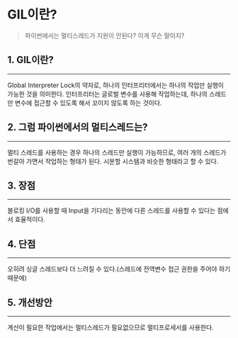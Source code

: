 # GIL이란?
>파이썬에서는 멀티스레드가 지원이 안된다? 이게 무슨 말이지?

## 1. GIL이란?
--------------
Global Interpreter Lock의 약자로, 하나의 인터프리터에서는 하나의 작업만 실행이 가능한 것을 의미한다.
인터프리터는 글로벌 변수를 사용해 작업하는데, 하나의 스레드만 변수에 접근할 수 있도록 해서 꼬이지 않도록 하는 것이다.

## 2. 그럼 파이썬에서의 멀티스레드는?
-----------------------------------
멀티 스레드를 사용하는 경우 하나의 스레드만 실행이 가능하므로, 여러 개의 스레드가 번갈아 가면서 작업하는 형태가 된다. 시분할 시스템과 비슷한 형태라고 할 수 있다.

## 3. 장점
----------
블로킹 I/O를 사용할 때 Input을 기다리는 동안에 다른 스레드를 사용할 수 있다는 점에서 효율적이다.

## 4. 단점
----------
오히려 싱글 스레드보다 더 느려질 수 있다.(스레드에 전역변수 접근 권한을 주어야 하기 때문에)

## 5. 개선방안
--------------
계산이 필요한 작업에서는 멀티스레드가 필요없으므로 멀티프로세서를 사용한다.
